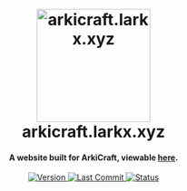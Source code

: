 
<h1 align="center">
  <br>
  <a href="https://arkicraft.larkx.xyz/"><img src="https://media.discordapp.net/attachments/818223175052689441/818833158434586654/logo1.png?width=204&height=206" alt="arkicraft.larkx.xyz" width="200"></a>
  <br>
  arkicraft.larkx.xyz
  <br>
</h1>

<h4 align="center">A website built for ArkiCraft, viewable <a href="http://arkicraft.larkx.xyz/" target="_blank">here</a>.</h4>

<p align="center">
  <a href="https://github.com/larkify/">
    <img src="https://img.shields.io/badge/version-2.0-blue?style=for-the-badge"
         alt="Version">
  </a>
  <a href="https://github.com/larkify/arkicraft-website/">
    <img src="https://img.shields.io/github/last-commit/larkify/arkicraft-website?style=for-the-badge"
         alt="Last Commit">
  </a>
  <a href="https://arkicraft.larkx.xyz/">
    <img src="https://img.shields.io/website?down_color=red&down_message=offline&style=for-the-badge&up_color=green&up_message=online&url=https%3A%2F%2Farkicord.larkx.xyz%2F"
         alt="Status">
  </a>
</p>
